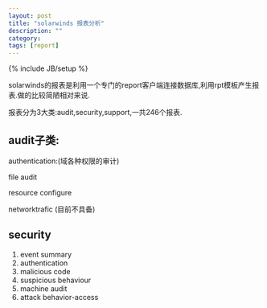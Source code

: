 ```yaml
---
layout: post
title: "solarwinds 报表分析"
description: ""
category: 
tags: [report]
---
```

{% include JB/setup %}

solarwinds的报表是利用一个专门的report客户端连接数据库,利用rpt模板产生报表.做的比较简陋相对来说.

报表分为3大类:audit,security,support,一共246个报表.

## audit子类: ##

authentication:(域各种权限的审计)

file audit

resource configure

networktrafic (目前不具备)

## security ##

1. event summary
2. authentication
3. malicious code
4. suspicious behaviour
5. machine audit
6. attack behavior-access




